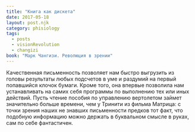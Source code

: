 ```yaml
---
title: "Книга как дискета"
date: 2017-05-18
layout: post.njk
category: phisiology
tags:
  - posts
  - visionRevolution
  - changizi
book: "Марк Чангизи. Революция в зрении"
---
```


Качественная письменность позволяет нам быстро выгрузить из головы результаты любых подсчетов в уме и раздумий на первый попавшийся клочок бумаги. Кроме того, она впервые позволила нам устанавливать на самих себя программы по выполнению тех или иных действий. Пусть чтение пособия по управлению вертолетом займет значительно больше времени, чем у Тринити из фильма Матрица: с точки зрения наших не знавших письменности предков тот факт, что подобную информацию можно держать в буквальном смысле в руках, сам по себе фантастичен.
